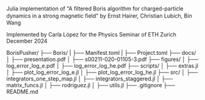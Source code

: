 Julia implementation of  "A ﬁltered Boris algorithm for charged-particle dynamics
in a strong magnetic ﬁeld" by Ernst Hairer, Christian Lubich, Bin Wang

Implemented by Carla López for the Physics Seminar of ETH Zurich
December 2024

BorisPusher/
├── Boris/
|   ├── Manifest.toml
|   ├── Project.toml
├── docs/
│   ├── presentation.pdf
│   ├── s00211-020-01105-3.pdf
├── figures/
│   ├── log_error_log_e.pdf
│   ├── log_error_log_he.pdf
├── scripts/
│   ├── extras.jl
│   ├── plot_log_error_log_e.jl
│   ├── plot_log_error_log_he.jl
├── src/
│   ├── integrators_one_step_map.jl
│   ├── integrators_staggered.jl
│   ├── matrix_funcs.jl
│   ├── rodriguez.jl
│   ├── utils.jl
├── .gitignore
├── README.md
